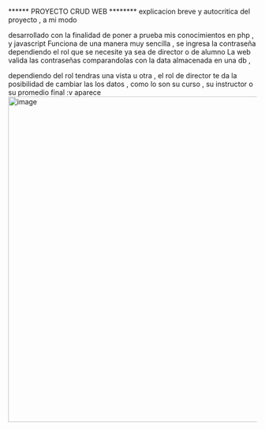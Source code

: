 ****** PROYECTO CRUD WEB ********
explicacion breve y autocritica  del proyecto , a mi modo


desarrollado con la finalidad de poner a prueba mis conocimientos en php , y javascript
Funciona de una manera muy sencilla , se ingresa la contraseña dependiendo 
el rol que se necesite ya sea de director o de alumno 
La web valida las contraseñas comparandolas con la data almacenada en una db , 

dependiendo del rol tendras una vista u otra , el rol de director te da la posibilidad
de cambiar las los datos , como lo son su curso , su instructor o su promedio final :v 
aparece
<img width="706" height="659" alt="image" src="https://github.com/user-attachments/assets/d5bba9d0-2b30-4854-afe6-4a68602f5412" />
